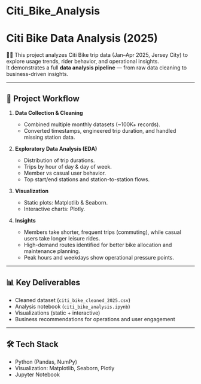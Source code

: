# Citi_Bike_Analysis
# Citi Bike Data Analysis (2025)

🚴‍♂️ This project analyzes Citi Bike trip data (Jan–Apr 2025, Jersey City) to explore usage trends, rider behavior, and operational insights.  
It demonstrates a full **data analysis pipeline** — from raw data cleaning to business-driven insights.

---

## 📂 Project Workflow
1. **Data Collection & Cleaning**
   - Combined multiple monthly datasets (~100K+ records).
   - Converted timestamps, engineered trip duration, and handled missing station data.

2. **Exploratory Data Analysis (EDA)**
   - Distribution of trip durations.
   - Trips by hour of day & day of week.
   - Member vs casual user behavior.
   - Top start/end stations and station-to-station flows.

3. **Visualization**
   - Static plots: Matplotlib & Seaborn.
   - Interactive charts: Plotly.

4. **Insights**
   - Members take shorter, frequent trips (commuting), while casual users take longer leisure rides.
   - High-demand routes identified for better bike allocation and maintenance planning.
   - Peak hours and weekdays show operational pressure points.

---

## 📊 Key Deliverables
- Cleaned dataset (`citi_bike_cleaned_2025.csv`)
- Analysis notebook (`citi_bike_analysis.ipynb`)
- Visualizations (static + interactive)
- Business recommendations for operations and user engagement

---

## 🛠️ Tech Stack
- Python (Pandas, NumPy)
- Visualization: Matplotlib, Seaborn, Plotly
- Jupyter Notebook
